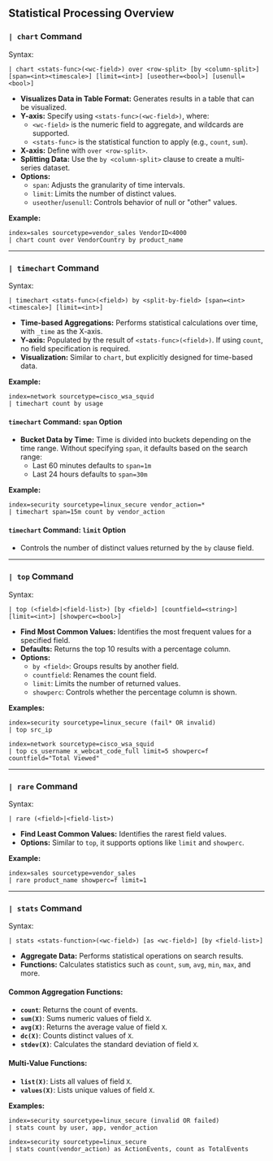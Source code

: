## Statistical Processing Overview

### `| chart` Command

Syntax:
```
| chart <stats-func>(<wc-field>) over <row-split> [by <column-split>] [span=<int><timescale>] [limit=<int>] [useother=<bool>] [usenull=<bool>]
```
- **Visualizes Data in Table Format:** Generates results in a table that can be visualized.
- **Y-axis:** Specify using `<stats-func>(<wc-field>)`, where:
  - `<wc-field>` is the numeric field to aggregate, and wildcards are supported.
  - `<stats-func>` is the statistical function to apply (e.g., `count`, `sum`).
- **X-axis:** Define with `over <row-split>`.
- **Splitting Data:** Use the `by <column-split>` clause to create a multi-series dataset.
- **Options:**
  - `span`: Adjusts the granularity of time intervals.
  - `limit`: Limits the number of distinct values.
  - `useother`/`usenull`: Controls behavior of null or "other" values.

**Example:**
```
index=sales sourcetype=vendor_sales VendorID<4000
| chart count over VendorCountry by product_name
```

---

### `| timechart` Command

Syntax:
```
| timechart <stats-func>(<field>) by <split-by-field> [span=<int><timescale>] [limit=<int>]
```
- **Time-based Aggregations:** Performs statistical calculations over time, with `_time` as the X-axis.
- **Y-axis:** Populated by the result of `<stats-func>(<field>)`. If using `count`, no field specification is required.
- **Visualization:** Similar to `chart`, but explicitly designed for time-based data.

**Example:**
```
index=network sourcetype=cisco_wsa_squid
| timechart count by usage
```

#### `timechart` Command: `span` Option
- **Bucket Data by Time:** Time is divided into buckets depending on the time range. Without specifying `span`, it defaults based on the search range:
  - Last 60 minutes defaults to `span=1m`
  - Last 24 hours defaults to `span=30m`

**Example:**
```
index=security sourcetype=linux_secure vendor_action=*
| timechart span=15m count by vendor_action
```

#### `timechart` Command: `limit` Option
- Controls the number of distinct values returned by the `by` clause field.

---

### `| top` Command

Syntax:
```
| top (<field>|<field-list>) [by <field>] [countfield=<string>] [limit=<int>] [showperc=<bool>]
```
- **Find Most Common Values:** Identifies the most frequent values for a specified field.
- **Defaults:** Returns the top 10 results with a percentage column.
- **Options:**
  - `by <field>`: Groups results by another field.
  - `countfield`: Renames the count field.
  - `limit`: Limits the number of returned values.
  - `showperc`: Controls whether the percentage column is shown.

**Examples:**
```
index=security sourcetype=linux_secure (fail* OR invalid)
| top src_ip

index=network sourcetype=cisco_wsa_squid
| top cs_username x_webcat_code_full limit=5 showperc=f countfield="Total Viewed"
```

---

### `| rare` Command

Syntax:
```
| rare (<field>|<field-list>)
```
- **Find Least Common Values:** Identifies the rarest field values.
- **Options:** Similar to `top`, it supports options like `limit` and `showperc`.

**Example:**
```
index=sales sourcetype=vendor_sales
| rare product_name showperc=f limit=1
```

---

### `| stats` Command

Syntax:
```
| stats <stats-function>(<wc-field>) [as <wc-field>] [by <field-list>]
```
- **Aggregate Data:** Performs statistical operations on search results.
- **Functions:** Calculates statistics such as `count`, `sum`, `avg`, `min`, `max`, and more.

#### Common Aggregation Functions:
- **`count`**: Returns the count of events.
- **`sum(X)`**: Sums numeric values of field `X`.
- **`avg(X)`**: Returns the average value of field `X`.
- **`dc(X)`**: Counts distinct values of `X`.
- **`stdev(X)`**: Calculates the standard deviation of field `X`.

#### Multi-Value Functions:
- **`list(X)`**: Lists all values of field `X`.
- **`values(X)`**: Lists unique values of field `X`.

**Examples:**
```
index=security sourcetype=linux_secure (invalid OR failed)
| stats count by user, app, vendor_action

index=security sourcetype=linux_secure
| stats count(vendor_action) as ActionEvents, count as TotalEvents
```
